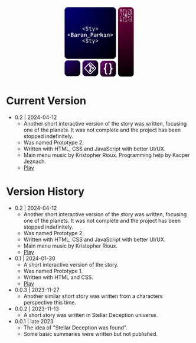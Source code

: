 <div align="center">

  <img src="StyLogo.png" alt="logo" width="200" height="auto" />

</div>

# Current Version

* 0.2 | 2024-04-12
    * Another short interactive version of the story was written, focusing one of the planets. It was not complete and the project has been stopped indefinitely.
    * Was named Prototype 2.
    * Written with HTML, CSS and JavaScript with better UI/UX.
    * Main menu music by Kristopher Rioux. Programming help by Kacper Jeznach.
    * [Play](https://styslix.itch.io/stellar-deception-prototype-2)
  
# Version History

* 0.2 | 2024-04-12
    * Another short interactive version of the story was written, focusing one of the planets. It was not complete and the project has been stopped indefinitely.
    * Was named Prototype 2.
    * Written with HTML, CSS and JavaScript with better UI/UX.
    * Main menu music by Kristopher Rioux.
    * [Play](https://styslix.itch.io/stellar-deception-prototype-2)
* 0.1 | 2024-01-30
    * A short interactive version of the story.
    * Was named Prototype 1.
    * Written with HTML and CSS.
    * [Play](https://styslix.itch.io/stellar-deception-prototype)
* 0.0.3 | 2023-11-27
    * Another similar short story was written from a characters perspective this time.
* 0.0.2 | 2023-11-13
    * A short story was written in Stellar Deception universe.
* 0.0.1 | late 2023
    * The idea of "Stellar Deception was found".
    * Some basic summaries were written but not published.
